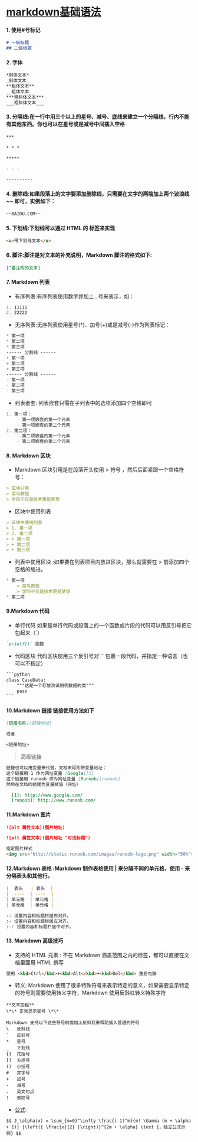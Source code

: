 # [markdown基础语法](https://www.cnblogs.com/miki-peng/p/12502985.html)

#### 1. 使用#号标记
```markdown
# 一级标题
## 二级标题
```

#### 2. 字体

```markdown
*斜体文本*
_斜体文本_
**粗体文本**
__粗体文本__
***粗斜体文本***
___粗斜体文本___
```

#### 3. 分隔线:在一行中用三个以上的星号、减号、底线来建立一个分隔线，行内不能有其他东西。你也可以在星号或是减号中间插入空格

```markdown
***

* * *

*****

- - -

----------
```

#### 4. 删除线:如果段落上的文字要添加删除线，只需要在文字的两端加上两个波浪线 ~~ 即可，实例如下：

```markdown
~~BAIDU.COM~~
```

#### 5. 下划线:下划线可以通过 HTML 的 <u></u> 标签来实现

```markdown
<u>带下划线文本</u>
```

#### 6. 脚注:脚注是对文本的补充说明，Markdown 脚注的格式如下:

```markdown
[^要注明的文本]
```

#### 7. Markdown 列表
* 有序列表:有序列表使用数字并加上 . 号来表示，如：

```markdown
1. 11111
2. 22222
```

* 无序列表:无序列表使用星号(*)、加号(+)或是减号(-)作为列表标记：

```markdown
* 第一项
* 第二项
* 第三项
------ 分割线 ------
+ 第一项
+ 第二项
+ 第三项
------ 分割线 ------
- 第一项
- 第二项
- 第三项
```

* 列表嵌套: 列表嵌套只需在子列表中的选项添加四个空格即可

```markdown
1. 第一项：
    - 第一项嵌套的第一个元素
    - 第一项嵌套的第二个元素
2. 第二项：
    - 第二项嵌套的第一个元素
    - 第二项嵌套的第二个元素
```

#### 8. Markdown 区块

* Markdown 区块引用是在段落开头使用 > 符号 ，然后后面紧跟一个空格符号：

```markdown
> 区块引用
> 菜鸟教程
> 学的不仅是技术更是梦想
```

* 区块中使用列表

```markdown
> 区块中使用列表
> 1. 第一项
> 2. 第二项
> + 第一项
> + 第二项
> + 第三项
```

* 列表中使用区块 :如果要在列表项目内放进区块，那么就需要在 > 前添加四个空格的缩进。

```markdown
* 第一项
    > 菜鸟教程
    > 学的不仅是技术更是梦想
* 第二项
```

#### 9.Markdown 代码

* 单行代码 如果是单行代码或段落上的一个函数或片段的代码可以用反引号把它包起来（`）

```markdown
`printf()` 函数
```

* 代码区块 代码区块使用三个反引号对``` 包裹一段代码，并指定一种语言（也可以不指定）

```markdown
​```python
class CaseData:
    """这是一个存放测试用例数据的类"""
    pass
​```
```

#### 10.Markdown 链接 链接使用方法如下

```markdown
[链接名称](链接地址)

或者

<链接地址>
```

> 高级链接

```markdown
链接也可以用变量来代替，文档末尾附带变量地址：
这个链接用 1 作为网址变量 [Google][1]
这个链接用 runoob 作为网址变量 [Runoob][runoob]
然后在文档的结尾为变量赋值（网址）

  [1]: http://www.google.com/
  [runoob]: http://www.runoob.com/
```

#### 11.Markdown 图片

```markdown
![alt 属性文本](图片地址)

![alt 属性文本](图片地址 "可选标题")

指定图片样式
<img src="http://static.runoob.com/images/runoob-logo.png" width="50%">
```

#### 12.Markdown 表格 :Markdown 制作表格使用 | 来分隔不同的单元格，使用 - 来分隔表头和其他行。

```markdown
|  表头   | 表头  |
|  ----  | ----  |
| 单元格  | 单元格 |
| 单元格  | 单元格 |

-: 设置内容和标题栏居右对齐。
:- 设置内容和标题栏居左对齐。
:-: 设置内容和标题栏居中对齐。

```

#### 13. Markdown 高级技巧
* 支持的 HTML 元素 : 不在 Markdown 涵盖范围之内的标签，都可以直接在文档里面用 HTML 撰写

```markdown
使用 <kbd>Ctrl</kbd>+<kbd>Alt</kbd>+<kbd>Del</kbd> 重启电脑
```

* 转义: Markdown 使用了很多特殊符号来表示特定的意义，如果需要显示特定的符号则需要使用转义字符，Markdown 使用反斜杠转义特殊字符

```
**文本加粗** 
\*\* 正常显示星号 \*\*

Markdown 支持以下这些符号前面加上反斜杠来帮助插入普通的符号
\   反斜线
`   反引号
*   星号
_   下划线
{}  花括号
[]  方括号
()  小括号
#   井字号
+   加号
-   减号
.   英文句点
!   感叹号
```

* [公式](https://www.zybuluo.com/codeep/note/163962#mjx-eqn-eqsample):

```
$$ J_\alpha(x) = \sum_{m=0}^\infty \frac{(-1)^m}{m! \Gamma (m + \alpha + 1)} {\left({ \frac{x}{2} }\right)}^{2m + \alpha} \text {，独立公式示例} $$
```